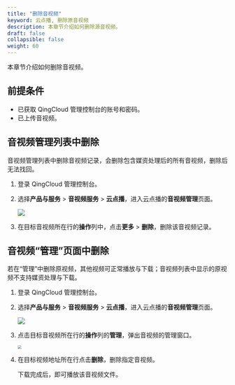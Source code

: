 ```yaml
---
title: "删除音视频"
keyword: 云点播, 删除原音视频
description: 本章节介绍如何删除源音视频。
draft: false
collapsible: false
weight: 60
---
```


本章节介绍如何删除音视频。

## 前提条件

- 已获取 QingCloud 管理控制台的账号和密码。
- 已上传音视频。

## 音视频管理列表中删除

音视频管理列表中删除音视频记录，会删除包含媒资处理后的所有音视频，删除后无法找回。

1. 登录 QingCloud 管理控制台。

2. 选择**产品与服务** > **音视频服务** > **云点播**，进入云点播的**音视频管理**页面。

   ![](/audio_and_video/vod/_images/um_video_list.png)

3. 在目标音视频所在行的**操作**列中，点击**更多** > **删除**，删除该音视频记录。

## 音视频“管理”页面中删除

若在“管理”中删除原视频，其他视频可正常播放与下载；音视频列表中显示的原视频不支持媒资处理与下载。

1. 登录 QingCloud 管理控制台。

2. 选择**产品与服务** > **音视频服务** > **云点播**，进入云点播的**音视频管理**页面。

   ![](/audio_and_video/vod/_images/um_video_list.png)

3. 点击目标音视频所在行的**操作**列的**管理**，弹出音视频的管理窗口。

   <img src="/audio_and_video/vod/_images/um_copy_addr.png" style="zoom:50%;" />

4. 在目标视频地址所在行点击**删除**，删除指定音视频。

   下载完成后，即可播放该音视频文件。





